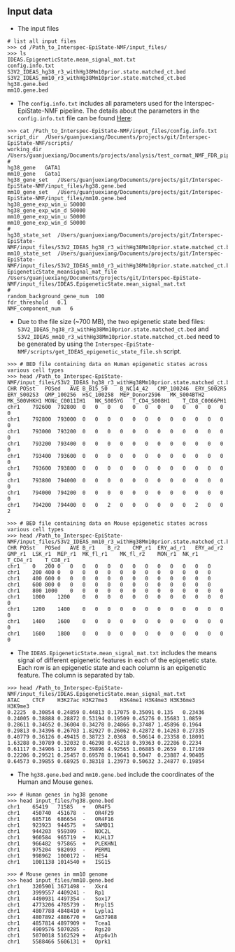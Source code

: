## Input data
- The input files 

```
# list all input files
>>> cd /Path_to_Interspec-EpiState-NMF/input_files/
>>> ls
IDEAS.EpigeneticState.mean_signal_mat.txt
config.info.txt
S3V2_IDEAS_hg38_r3_withHg38Mm10prior.state.matched_ct.bed
S3V2_IDEAS_mm10_r3_withHg38Mm10prior.state.matched_ct.bed
hg38.gene.bed
mm10.gene.bed
```

- The `config.info.txt` includes all parameters used for the Interspec-EpiState-NMF pipeline. The details about the parameters in the `config.info.txt` file can be found [Here](https://raw.githubusercontent.com/guanjue/public_log_descriptions/main/Interspec-EpiState-NMF/parameter.details.md):
```
>>> cat /Path_to_Interspec-EpiState-NMF/input_files/config.info.txt
script_dir	/Users/guanjuexiang/Documents/projects/git/Interspec-EpiState-NMF/scripts/
working_dir	/Users/guanjuexiang/Documents/projects/analysis/test_cormat_NMF_FDR_pipeline_GATA1_Gata1/
#
hg38_gene	GATA1
mm10_gene	Gata1
hg38_gene_set	/Users/guanjuexiang/Documents/projects/git/Interspec-EpiState-NMF/input_files/hg38.gene.bed
mm10_gene_set	/Users/guanjuexiang/Documents/projects/git/Interspec-EpiState-NMF/input_files/mm10.gene.bed
hg38_gene_exp_win_u	50000
hg38_gene_exp_win_d	50000
mm10_gene_exp_win_u	50000
mm10_gene_exp_win_d	50000
#
hg38_state_set	/Users/guanjuexiang/Documents/projects/git/Interspec-EpiState-NMF/input_files/S3V2_IDEAS_hg38_r3_withHg38Mm10prior.state.matched_ct.bed
mm10_state_set	/Users/guanjuexiang/Documents/projects/git/Interspec-EpiState-NMF/input_files/S3V2_IDEAS_mm10_r3_withHg38Mm10prior.state.matched_ct.bed
EpigeneticState_meansignal_mat_file	/Users/guanjuexiang/Documents/projects/git/Interspec-EpiState-NMF/input_files/IDEAS.EpigeneticState.mean_signal_mat.txt
#
random_background_gene_num	100
fdr_threshold	0.1
NMF_component_num	6
```

- Due to the file size (~700 MB), the two epigenetic state bed files: `S3V2_IDEAS_hg38_r3_withHg38Mm10prior.state.matched_ct.bed` and `S3V2_IDEAS_mm10_r3_withHg38Mm10prior.state.matched_ct.bed` need to be generated by using the `Interspec-EpiState-NMF/scripts/get_IDEAS_epigenetic_state_file.sh` script. 
```
>>> # BED file containing data on Human epigenetic states across various cell types
>>> head /Path_to_Interspec-EpiState-NMF/input_files/S3V2_IDEAS_hg38_r3_withHg38Mm10prior.state.matched_ct.bed
CHR	POSst	POSed	AVE	B_B15_50	B_NC14_42	CMP_100246	ERY_S002R5	ERY_S002S3	GMP_100256	HSC_100258	MEP_Donor2596	MK_S004BTH2	MK_S00VHKH1	MONc_C0011IH1	NK_S005YG	T_CD4_S008H1	T_CD8_C0066PH1
chr1	792600	792800	0	0	0	0	0	0	0	0	0	0	0	0	0
chr1	792800	793000	0	0	0	0	0	0	0	0	0	0	0	0	0
chr1	793000	793200	0	0	0	0	0	0	0	0	0	0	0	0	0
chr1	793200	793400	0	0	0	0	0	0	0	0	0	0	0	0	0
chr1	793400	793600	0	0	0	0	0	0	0	0	0	0	0	0	0
chr1	793600	793800	0	0	0	0	0	0	0	0	0	0	0	0	0
chr1	793800	794000	0	0	0	0	0	0	0	0	0	0	0	0	0
chr1	794000	794200	0	0	0	0	0	0	0	0	0	0	0	0	0
chr1	794200	794400	0	0	2	0	0	0	0	0	0	2	0	0	2
```
```
>>> # BED file containing data on Mouse epigenetic states across various cell types
>>> head /Path_to_Interspec-EpiState-NMF/input_files/S3V2_IDEAS_mm10_r3_withHg38Mm10prior.state.matched_ct.bed
CHR	POSst	POSed	AVE	B_r1	B_r2	CMP_r1	ERY_ad_r1	ERY_ad_r2	GMP_r1	LSK_r1	MEP_r1	MK_fl_r1	MK_fl_r2	MON_r1	NK_r1	T_CD4_r1	T_CD8_r1
chr1	0	200	0	0	0	0	0	0	0	0	0	0	0	0	0
chr1	200	400	0	0	0	0	0	0	0	0	0	0	0	0	0
chr1	400	600	0	0	0	0	0	0	0	0	0	0	0	0	0
chr1	600	800	0	0	0	0	0	0	0	0	0	0	0	0	0
chr1	800	1000	0	0	0	0	0	0	0	0	0	0	0	0	0
chr1	1000	1200	0	0	0	0	0	0	0	0	0	0	0	0	0
chr1	1200	1400	0	0	0	0	0	0	0	0	0	0	0	0	0
chr1	1400	1600	0	0	0	0	0	0	0	0	0	0	0	0	0
chr1	1600	1800	0	0	0	0	0	0	0	0	0	0	0	0	0
```

- The `IDEAS.EpigeneticState.mean_signal_mat.txt` includes the means signal of different epigenetic features in each of the epigenetic state. Each row is an epigenetic state and each column is an epigenetic feature. The column is separated by tab. 
```
>>> head /Path_to_Interspec-EpiState-NMF/input_files/IDEAS.EpigeneticState.mean_signal_mat.txt 
ATAC	CTCF	H3K27ac	H3K27me3	H3K4me1	H3K4me3	H3K36me3	H3K9me3
0.2225	0.30854	0.24859	0.44813	0.17075	0.35091	0.135	0.23436
0.24005	0.38888	0.28872	0.53194	0.19509	0.45276	0.15683	1.0859
0.28611	0.34652	0.36004	0.34278	0.24866	0.37487	1.45896	0.1964
0.29813	0.34396	0.26703	1.82927	0.26062	0.42872	0.14263	0.27335
0.40779	0.36126	0.49415	0.38723	2.0368	0.50614	0.23358	0.18091
1.63288	0.30789	0.32032	0.46298	0.45218	0.39363	0.22286	0.2234
0.61117	0.34906	1.1059	0.39896	4.92565	1.06885	0.2659	0.17169
0.22206	0.29521	0.25457	0.69578	0.19641	0.5047	0.23887	4.90405
0.64573	0.39855	0.68925	0.38318	1.23973	0.50632	3.24877	0.19854
```

- The `hg38.gene.bed` and `mm10.gene.bed` include the coordinates of the Human and Mouse genes. 
```
>>> # Human genes in hg38 genome
>>> head input_files/hg38.gene.bed 
chr1	65419	71585	+	OR4F5
chr1	450740	451678	-	OR4F29
chr1	685716	686654	-	OR4F16
chr1	923923	944575	+	SAMD11
chr1	944203	959309	-	NOC2L
chr1	960584	965719	+	KLHL17
chr1	966482	975865	+	PLEKHN1
chr1	975204	982093	-	PERM1
chr1	998962	1000172	-	HES4
chr1	1001138	1014540	+	ISG15
```
```
>>> # Mouse genes in mm10 genome
>>> head input_files/mm10.gene.bed 
chr1	3205901	3671498	-	Xkr4
chr1	3999557	4409241	-	Rp1
chr1	4490931	4497354	-	Sox17
chr1	4773206	4785739	-	Mrpl15
chr1	4807788	4848410	+	Lypla1
chr1	4807892	4886770	+	Gm37988
chr1	4857814	4897909	+	Tcea1
chr1	4909576	5070285	-	Rgs20
chr1	5070018	5162529	+	Atp6v1h
chr1	5588466	5606131	+	Oprk1
```
